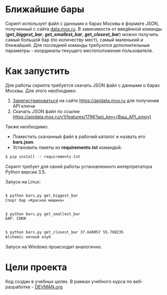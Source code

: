 # Ближайшие бары

Скрипт использует файл с данными о барах Москвы в формате JSON, полученный с сайта [data.mos.ru](https://data.mos.ru/).
 В зависимости от введённой команды (_**get_biggest_bar**_, _**get_smallest_bar**_, _**get_closest_bar**_) можно получить самый большой бар (по количеству мест), самый маленький и ближайший. 
Для последней команды требуются дополнительные параметры - координаты текущего местоположения пользователя.

# Как запустить
Для работы скрипта требуется скачать JSON файл с данными о барах Москвы. Для этого необходимо:

1. [Зарегистрироваться](https://apidata.mos.ru/Account/Register) на сайте https://apidata.mos.ru для получения API ключа
2. Скачать JSON файл по ссылке https://apidata.mos.ru/v1/features/1796?api_key={Ваш_API_ключ}

Также необходимо:

* Поместить скачанный файл в рабочий каталог и назвать его **bars.json**.
* Установить пакеты из **requirements.txt** командой:

```bash
$ pip install -r requirements.txt
```

Скрипт требует для своей работы установленного интерпретатора Python версии 3.5.

Запуск на Linux:

```bash

$ python bars.py get_biggest_bar
Спорт бар «Красная машина»

```

```bash

$ python bars.py get_smallest_bar
БАР. СОКИ

```

```bash

$ python bars.py get_closest_bar 37.648057 55.760235
Alchemic ночной клуб

```

Запуск на Windows происходит аналогично.

# Цели проекта

Код создан в учебных целях. В рамках учебного курса по веб-разработке - [DEVMAN.org](https://devman.org)
